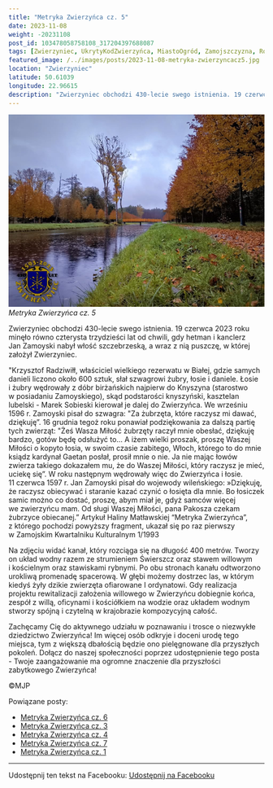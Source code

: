 ```yaml
---
title: "Metryka Zwierzyńca cz. 5"
date: 2023-11-08
weight: -20231108
post_id: 103478058758108_317204397688087
tags: [Zwierzyniec, UkrytyKodZwierzyńca, MiastoOgród, Zamojszczyzna, Roztocze, Lubelskie, villarestituta, turystyka, dziedzictwo, zabytki, krajobrazy, TajemnicePrzeszłości, PodróżeWczasie, MagiczneMiejsce]
featured_image: /../images/posts/2023-11-08-metryka-zwierzyncacz5.jpg
location: "Zwierzyniec"
latitude: 50.61039
longitude: 22.96615
description: "Zwierzyniec obchodzi 430-lecie swego istnienia. 19 czerwca 2023 roku minęło równo czterysta trzydzieści lat od chwili, gdy hetman i kanclerz Jan Zamoy..."
---
```


![Metryka Zwierzyńca cz. 5](/images/posts/2023-11-08-metryka-zwierzyncacz5.jpg)
*Metryka Zwierzyńca cz. 5*

Zwierzyniec obchodzi 430-lecie swego istnienia. 19 czerwca 2023 roku minęło równo czterysta trzydzieści lat od chwili, gdy hetman i kanclerz Jan Zamoyski nabył włość szczebrzeską, a wraz z nią puszczę, w której założył Zwierzyniec.

"Krzysztof Radziwiłł, właściciel wielkiego rezerwatu w Białej, gdzie samych danieli liczono około 600 sztuk, słał szwagrowi żubry, łosie i daniele. Łosie i żubry wędrowały z dóbr birżańskich najpierw do Knyszyna (starostwo w posiadaniu Zamoyskiego), skąd podstarości knyszyński, kasztelan lubelski - Marek Sobieski kierował je dalej do Zwierzyńca.
We wrześniu 1596 r. Zamoyski pisał do szwagra: "Za żubrzęta, które raczysz mi dawać, dziękuję”. 16 grudnia tegoż roku ponawiał podziękowania za dalszą partię tych zwierząt: "Żeś Wasza Miłość żubrzęty raczył mnie obesłać, dziękuję bardzo, gotów będę odsłużyć to… A iżem wielki proszak, proszę Waszej Miłości o kopyto łosia, w swoim czasie zabitego, Włoch, którego to do mnie ksiądz kardynał Gaetan posłał, prosił mnie o nie. Ja nie mając łowów zwierza takiego dokazałem mu, że do Waszej Miłości, który raczysz je mieć, uciekę się”.
W roku następnym wędrowały więc do Zwierzyńca i łosie. 11 czerwca 1597 r. Jan Zamoyski pisał do wojewody wileńskiego: »Dziękuję, że raczysz obiecywać i staranie kazać czynić o łosięta dla mnie. Bo łosiczek samic możno co dostać, proszę, abym miał je, gdyż samców więcej we zwierzyńcu mam. Od sługi Waszej Miłości, pana Pakosza czekam żubrzyce obiecanej.”
Artykuł Haliny Matławskiej “Metryka Zwierzyńca”, z którego pochodzi powyższy fragment, ukazał się po raz pierwszy w Zamojskim Kwartalniku Kulturalnym 1/1993

Na zdjęciu widać kanał, który rozciąga się na długość 400 metrów. Tworzy on układ wodny razem ze strumieniem Świerszcz oraz stawem willowym i kościelnym oraz stawiskami rybnymi. Po obu stronach kanału odtworzono urokliwą promenadę spacerową. W głębi możemy dostrzec las, w którym kiedyś żyły dzikie zwierzęta ofiarowane I ordynatowi.
Gdy realizacja projektu rewitalizacji założenia willowego w Zwierzyńcu dobiegnie końca, zespół z willą, oficynami i kościółkiem na wodzie oraz układem wodnym stworzy spójną i czytelną w krajobrazie kompozycyjną całość.

Zachęcamy Cię do aktywnego udziału w poznawaniu i trosce o niezwykłe dziedzictwo Zwierzyńca!
Im więcej osób odkryje i doceni urodę tego miejsca, tym z większą dbałością będzie ono pielęgnowane dla przyszłych pokoleń.
Dołącz do naszej społeczności poprzez udostępnienie tego posta - Twoje zaangażowanie ma ogromne znaczenie dla przyszłości zabytkowego Zwierzyńca!



©MJP

Powiązane posty:
- [Metryka Zwierzyńca cz. 6](/posts/Metryka-Zwierzynca-cz-6)
- [Metryka Zwierzyńca cz. 3](/posts/Metryka-Zwierzynca-cz-3)
- [Metryka Zwierzyńca cz. 4](/posts/Metryka-Zwierzynca-cz-4)
- [Metryka Zwierzyńca cz. 7](/posts/Metryka-Zwierzynca-cz-7)
- [Metryka Zwierzyńca cz. 1](/posts/Metryka-Zwierzynca-cz-1)


---

Udostępnij ten tekst na Facebooku:
[Udostępnij na Facebooku](https://www.facebook.com/sharer/sharer.php?u=https://stowarzyszeniewachniewskiej.pl/posts/Metryka-Zwierzynca-cz-5)

<script type="application/ld+json">
{
  "@context": "https://schema.org",
  "@type": "BlogPosting",
  "headline": "Metryka Zwierzyńca cz. 5",
  "datePublished": "2023-11-08",
  "dateModified": "2023-11-08",
  "author": {
    "@type": "Person",
    "name": "Michał Jan Patyk"
  },
  "publisher": {
    "@type": "Organization",
    "name": "Stowarzyszenie im. Aleksandry Wachniewskiej",
    "logo": {
      "@type": "ImageObject",
      "url": "https://stowarzyszeniewachniewskiej.pl/images/logo/logo.svg"
    }
  },
  "mainEntityOfPage": {
    "@type": "WebPage",
    "@id": "https://stowarzyszeniewachniewskiej.pl/posts/Metryka-Zwierzynca-cz-5"
  },
  "image": {
    "@type": "ImageObject",
    "url": "https://stowarzyszeniewachniewskiej.pl/images/posts/2023-11-08-metryka-zwierzyncacz5.jpg"
  },
  "articleSection": "Dziedzictwo Kulturowe i Zabytki",
  "keywords": "Zwierzyniec, UkrytyKodZwierzyńca, MiastoOgród, Zamojszczyzna, Roztocze, Lubelskie, villarestituta, turystyka, dziedzictwo, zabytki, krajobrazy, TajemnicePrzeszłości, PodróżeWczasie, MagiczneMiejsce",
  "wordCount": 370,
  "articleBody": "Zwierzyniec obchodzi 430-lecie swego istnienia. 19 czerwca 2023 roku minęło równo czterysta trzydzieści lat od chwili, gdy hetman i kanclerz Jan Zamoyski nabył włość szczebrzeską, a wraz z nią puszczę, w której założył Zwierzyniec.\n\n\"Krzysztof Radziwiłł, właściciel wielkiego rezerwatu w Białej, gdzie samych danieli liczono około 600 sztuk, słał szwagrowi żubry, łosie i daniele. Łosie i żubry wędrowały z dóbr birżańskich najpierw do Knyszyna (starostwo w posiadaniu Zamoyskiego), skąd podstarości knyszyński, kasztelan lubelski - Marek Sobieski kierował je dalej do Zwierzyńca.\nWe wrześniu 1596 r. Zamoyski pisał do szwagra: \"Za żubrzęta, które raczysz mi dawać, dziękuję”. 16 grudnia tegoż roku ponawiał podziękowania za dalszą partię tych zwierząt: \"Żeś Wasza Miłość żubrzęty raczył mnie obesłać, dziękuję bardzo, gotów będę odsłużyć to… A iżem wielki proszak, proszę Waszej Miłości o kopyto łosia, w swoim czasie zabitego, Włoch, którego to do mnie ksiądz kardynał Gaetan posłał, prosił mnie o nie. Ja nie mając łowów zwierza takiego dokazałem mu, że do Waszej Miłości, który raczysz je mieć, uciekę się”.\nW roku następnym wędrowały więc do Zwierzyńca i łosie. 11 czerwca 1597 r. Jan Zamoyski pisał do wojewody wileńskiego: »Dziękuję, że raczysz obiecywać i staranie kazać czynić o łosięta dla mnie. Bo łosiczek samic możno co dostać, proszę, abym miał je, gdyż samców więcej we zwierzyńcu mam. Od sługi Waszej Miłości, pana Pakosza czekam żubrzyce obiecanej.” \nArtykuł Haliny Matławskiej “Metryka Zwierzyńca”, z którego pochodzi powyższy fragment, ukazał się po raz pierwszy w Zamojskim Kwartalniku Kulturalnym 1/1993\n\nNa zdjęciu widać kanał, który rozciąga się na długość 400 metrów. Tworzy on układ wodny razem ze strumieniem Świerszcz oraz stawem willowym i kościelnym oraz stawiskami rybnymi. Po obu stronach kanału odtworzono urokliwą promenadę spacerową. W głębi możemy dostrzec las, w którym kiedyś żyły dzikie zwierzęta ofiarowane I ordynatowi.\nGdy realizacja projektu rewitalizacji założenia willowego w Zwierzyńcu dobiegnie końca, zespół z willą, oficynami i kościółkiem na wodzie oraz układem wodnym stworzy spójną i czytelną w krajobrazie kompozycyjną całość.\n\nZachęcamy Cię do aktywnego udziału w poznawaniu i trosce o niezwykłe dziedzictwo Zwierzyńca! \nIm więcej osób odkryje i doceni urodę tego miejsca, tym z większą dbałością będzie ono pielęgnowane dla przyszłych pokoleń.\nDołącz do naszej społeczności poprzez udostępnienie tego posta - Twoje zaangażowanie ma ogromne znaczenie dla przyszłości zabytkowego Zwierzyńca!\n\n             \n\n©MJP",
  "description": "Odkryj piękno Zwierzyńca i jego zabytki.",
  "copyrightHolder": {
    "@type": "Person",
    "name": "Michał Jan Patyk"
  }
}
</script>
<script type="application/ld+json">
{
  "@context": "https://schema.org",
  "@type": "BreadcrumbList",
  "itemListElement": [
    {
      "@type": "ListItem",
      "position": 1,
      "name": "Home",
      "item": "https://stowarzyszeniewachniewskiej.pl"
    },
    {
      "@type": "ListItem",
      "position": 2,
      "name": "posts",
      "item": "https://stowarzyszeniewachniewskiej.pl/posts"
    },
    {
      "@type": "ListItem",
      "position": 3,
      "name": "Metryka Zwierzyńca cz. 5",
      "item": "https://stowarzyszeniewachniewskiej.pl/posts/Metryka-Zwierzynca-cz-5"
    }
  ]
}
</script>

